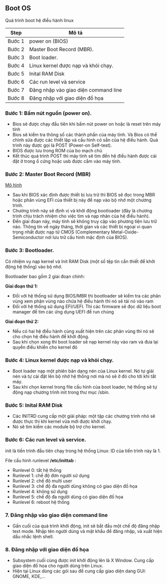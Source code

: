 ## Boot OS

Quá trình boot hệ điều hành linux

| Step | Mô tả | 
| ----- |-----|
|Bước 1| power on (BIOS)  | 
|Bước 2 | Master Boot Record (MBR). |
|Bước 3 | Boot loader.|
|Bước 4 | Linux kernel được nạp và khỏi chạy. |
|Bước 5 | Inital RAM Disk |
|Bước 6 | Các run level và service |
|Bước 7 | Đăng nhập vào giao diện command line |
|Bước 8 | Đăng nhập với giao diện đồ họa |



### Bước 1: Bấm nút nguồn (power on).

- Bios sẽ được chạy đầu tiên khi bấm nút power on hoặc là reset trên máy tính
- Bios sẽ kiểm tra thông số các thành phần của máy tính. Và Bios có thể chỉnh sửa được các thiết lập và cấu hình có sẵn của hệ điều hành. Quá trình này được gọi là POST (Power-on Self-test).
- BIOS được lưu trong ROM của bo mạch chủ
- Kết thúc quá trình POST thì máy tính sẽ tìm đến hệ điều hành được cài đặt ở trong ổ cứng hoặc usb được cắm vào máy tính.

### Bước 2: Master Boot Record (MBR)

[Mô hình](https://prnt.sc/4gbkYLRFWmAy)

- Sau khi BIOS xác định được thiết bị lưu trữ thì BIOS sẽ đọc trong MBR hoặc phân vùng EFI của thiết bị này để nạp vào bộ nhớ một chương trình. 
- Chương trình này sẽ định vị và khởi động bootloader (đây là chương trình chịu trách nhiệm cho việc tìm và nạp nhân của hệ điều hành).
- Đến giai đoạn này, máy tính sẽ không truy cập vào phương tiện lưu trữ nào. Thông tin về ngày tháng, thời gian và các thiết bị ngoại vi quan trọng nhất được nạp từ CMOS (Complementary Metal-Oxide-Semiconductor nơi lưu trữ cấu hình mặc định của BIOS).

### Bước 3: Bootloader.
Có nhiệm vụ nạp kernel và Init RAM Disk (một số tệp tin cần thiết để khởi động hệ thống) vào bộ nhớ. 

Bootloader bao gồm 2 giai đoạn chính:

**Giai đoạn thứ 1:**
- Đối với hệ thống sử dụng BIOS/MBR thì bootloader sẽ kiểm tra các phân vùng xem phân vùng nào chứa hệ điều hành thì nó sẽ tải nó vào ram 
- Đối với hệ thống sử dụng EFI/UEFI. Thì các firmware sẽ đọc dữ liệu boot manager để tìm các ứng dụng UEFI để run chúng

**Giai đoạn thứ 2:**
- Nếu có hai hệ điều hành cùng xuất hiện trên các phân vùng thì nó sẽ cho chọn hệ điều hành để khởi động. 
- Sau khi chọn xong thì boot loader sẽ nạp kernel này vào ram và đưa lại quyền điều khiển cho kernel đó 

### Bước 4: Linux kernel được nạp và khỏi chạy.

- Boot loader nạp một phiên bản dạng nén của Linux kernel. Nó tự giải nén và tự cài đặt lên bộ nhớ hệ thống nơi mà nó sẽ ở đó cho tới khi tắt máy.
- Sau khi chọn kernel trong file cấu hình của boot loader, hệ thống sẽ tự động nạp chương trình init trong thư mục /sbin.

### Bước 5: Inital RAM Disk
- Các INITRD cung cấp một giải pháp: một tập các chương trình nhỏ sẽ được thực thi khi kernel vừa mới được khởi chạy. 
- Nó sẽ tìm kiếm các module bộ trợ cho kernel. 

### Bước 6: Các run level và service.
init là tiến trình đầu tiên chạy trong hệ thống Linux: ID của tiến trình này là 1.

File cấu hình runlevel **/etc/inittab** : 

- Runlevel 0: tắt hệ thống
- Runlevel 1: chế độ đơn người sử dụng
- Runlevel 2: chế độ multi user
- Runlevel 3: chế độ đa người dùng không có giao diện đồ họa
- Runlevel 4: không sử dụng
- Runlevel 5: chế độ đa người dùng có giao diện đồ họa
- Runlevel 6: reboot hệ thống

### 7. Đăng nhập vào giao diện command line
- Gấn cuối của quá trình khởi động, init sẽ bắt đầu một chế độ đăng nhập text mode. Nhập tên người dùng và mật khẩu để đăng nhập, và xuất hiện dấu nhắc lệnh shell.

### 8. Đăng nhập với giao diện đồ họa
- Subsystem cuối cùng được init khởi động lên là X Window. Cung cấp giao diện đồ họa cho người dùng trên Linux.
- Hiện tại Linux dùng các gói sau để cung cấp giao diện dang GUI: GNOME, KDE,…